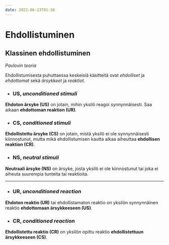 ```yaml
---
date: 2022-06-23T01:38
---
```


# Ehdollistuminen

## Klassinen ehdollistuminen
_Pavlovin teoria_

Ehdollistumisesta puhuttaessa keskeisiä käsitteitä ovat _ehdolliset_ ja _ehdottomat_ sekä _ärsykkeet_ ja _reaktiot_.

- ### US, _unconditioned stimuli_
__Ehdoton ärsyke (US)__ on jotain, mihin yksilö reagoi synnynnäisesti. Saa aikaan __ehdottoman reaktion (UR)__.


- ### CS, _conditioned stimuli_
__Ehdollistettu ärsyke (CS)__ on jotain, mistä yksilö ei ole synnynnäisesti kiinnostunut, mutta mikä ehdollistumisen kautta alkaa aiheuttaa __ehdollisen reaktion (CR)__.

- ### NS, _neutral stimuli_
__Neutraali ärsyke (NS)__ on ärsyke, josta yksilö ei ole kiinnostunut tai joka ei aiheuta suurempia tunteita tai reaktioita.

---
- ### UR, _unconditioned reaction_
__Ehdoton reaktio (UR)__ tai ehdollistamaton reaktio on yksilön synnynnäinen reaktio __ehdottomaan ärsykkeeseen (US)__.

- ### CR, _conditioned reaction_
__Ehdollistettu reaktio (CR)__ on yksilön opittu reaktio __ehdollistettuun ärsykkeeseen (CS)__.